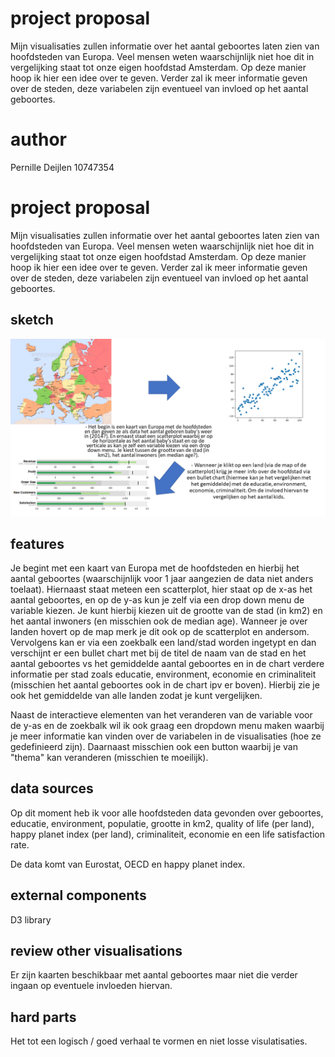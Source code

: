# project proposal
Mijn visualisaties zullen informatie over het aantal geboortes laten zien van hoofdsteden van Europa. Veel mensen weten waarschijnlijk niet hoe dit in vergelijking staat tot onze eigen hoofdstad Amsterdam. Op deze manier hoop ik hier een idee over te geven. Verder zal ik meer informatie geven over de steden, deze variabelen zijn eventueel van invloed op het aantal geboortes. 

# author

Pernille Deijlen
10747354

# project proposal
Mijn visualisaties zullen informatie over het aantal geboortes laten zien van hoofdsteden van Europa. Veel mensen weten waarschijnlijk niet hoe dit in vergelijking staat tot onze eigen hoofdstad Amsterdam. Op deze manier hoop ik hier een idee over te geven. Verder zal ik meer informatie geven over de steden, deze variabelen zijn eventueel van invloed op het aantal geboortes. 

## sketch
![sketch](doc/sketch.PNG)

## features
Je begint met een kaart van Europa met de hoofdsteden en hierbij het aantal geboortes (waarschijnlijk voor 1 jaar aangezien de data niet anders toelaat). Hiernaast staat meteen een scatterplot, hier staat op de x-as het aantal geboortes, en op de y-as kun je zelf via een drop down menu de variable kiezen. Je kunt hierbij kiezen uit de grootte van de stad (in km2) en het aantal inwoners (en misschien ook de median age). Wanneer je over landen hovert op de map merk je dit ook op de scatterplot en andersom. Vervolgens kan er via een zoekbalk een land/stad worden ingetypt en dan verschijnt er een bullet chart met bij de titel de naam van de stad en het aantal geboortes vs het gemiddelde aantal geboortes en in de chart verdere informatie per stad zoals educatie, environment, economie en criminaliteit (misschien het aantal geboortes ook in de chart ipv er boven). Hierbij zie je ook het gemiddelde van alle landen zodat je kunt vergelijken.

Naast de interactieve elementen van het veranderen van de variable voor de y-as en de zoekbalk wil ik ook graag een dropdown menu maken waarbij je meer informatie kan vinden over de variabelen in de visualisaties (hoe ze gedefinieerd zijn). Daarnaast misschien ook een button waarbij je van "thema" kan veranderen (misschien te moeilijk).

## data sources
Op dit moment heb ik voor alle hoofdsteden data gevonden over geboortes, educatie, environment, populatie, grootte in km2, quality of life (per land), happy planet index (per land), criminaliteit, economie en een life satisfaction rate.

De data komt van Eurostat, OECD en happy planet index.

## external components
D3 library

## review other visualisations
Er zijn kaarten beschikbaar met aantal geboortes maar niet die verder ingaan op eventuele invloeden hiervan.

## hard parts
Het tot een logisch / goed verhaal te vormen en niet losse visulatisaties.